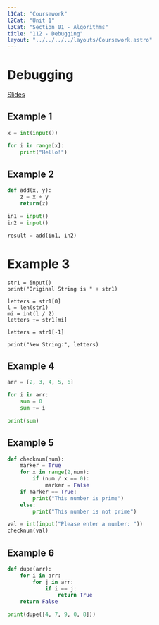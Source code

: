 ```yaml
---
l1Cat: "Coursework"
l2Cat: "Unit 1"
l3Cat: "Section 01 - Algorithms"
title: "112 - Debugging"
layout: "../../../../layouts/Coursework.astro"
---
```


# Debugging
[Slides](/unit1/112.pptx)

## Example 1
```python
x = int(input())

for i in range[x]:
    print("Hello!")
```

## Example 2
```python
def add(x, y):
    z = x + y
    return(z)

in1 = input()
in2 = input()

result = add(in1, in2)
```

# Example 3
```
str1 = input()
print("Original String is " + str1)

letters = str1[0]
l = len(str1)
mi = int(l / 2)
letters += str1[mi]

letters = str1[-1]

print("New String:", letters)
```

## Example 4
```python
arr = [2, 3, 4, 5, 6]

for i in arr:
    sum = 0
    sum += i

print(sum)
```
## Example 5
```python
def checknum(num):
    marker = True
    for x in range(2,num):
        if (num / x == 0):
            marker = False
    if marker == True:
        print("This number is prime")
    else:
        print("This number is not prime")

val = int(input("Please enter a number: "))
checknum(val)
```

## Example 6
```python
def dupe(arr):
    for i in arr:
        for j in arr:
            if i == j:
                return True
    return False

print(dupe([4, 7, 9, 0, 8]))
```
